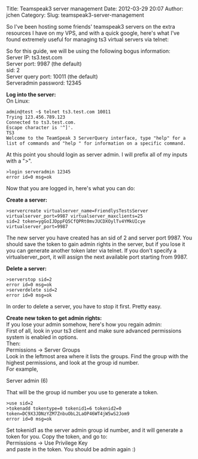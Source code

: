 Title: Teamspeak3 server management
Date: 2012-03-29 20:07
Author: jchen
Category:
Slug: teamspeak3-server-management

So I've been hosting some friends' teamspeak3 servers on the extra
resources I have on my VPS, and with a quick google, here's what I've
found extremely useful for managing ts3 virtual servers via telnet:

So for this guide, we will be using the following bogus information:  
Server IP: ts3.test.com  
Server port: 9987 (the default)  
sid: 2  
Server query port: 10011 (the default)  
Serveradmin password: 12345  


**Log into the server:**  
On Linux:

    admin@test ~$ telnet ts3.test.com 10011
    Trying 123.456.789.123
    Connected to ts3.test.com.
    Escape character is '^]'.
    TS3
    Welcome to the TeamSpeak 3 ServerQuery interface, type "help" for a list of commands and "help " for information on a specific command.

At this point you should login as server admin. I will prefix all of my
inputs with a "\>".

    >login serveradmin 12345
    error id=0 msg=ok

Now that you are logged in, here's what you can do:

**Create a server:**

    >servercreate virtualserver_name=FriendlysTestsServer virtualserver_port=9987 virtualserver_maxclients=25
    sid=2 token=ygGoIJDppFQ5CfQPRt0mvJUCDXOylTv4YMkUIcye virtualserver_port=9987

The new server you have created has an sid of 2 and server port 9987.
You should save the token to gain admin rights in the server, but if you
lose it you can generate another token later via telnet. If you don't
specify a virtualserver\_port, it will assign the next available port
starting from 9987.

**Delete a server:**

    >serverstop sid=2
    error id=0 msg=ok
    >serverdelete sid=2
    error id=0 msg=ok

In order to delete a server, you have to stop it first. Pretty easy.

**Create new token to get admin rights:**  
If you lose your admin somehow, here's how you regain admin:  
First of all, look in your ts3 client and make sure advanced
permissions system is enabled in options.  
Then:  
Permissions -\> Server Groups  
Look in the leftmost area where it lists the groups. Find the group
with the highest permissions, and look at the group id number.  
For example,

Server admin (6)

That will be the group id number you use to generate a token.

    >use sid=2
    >tokenadd tokentype=0 tokenid1=6 tokenid2=0
    token=DC9X3JDNzYZM7ZnbuObL2LaOP46WT4jW5wS2Jom9
    error id=0 msg=ok

Set tokenid1 as the server admin group id number, and it will generate a
token for you. Copy the token, and go to:  
Permissions -\> Use Privilege Key  
and paste in the token. You should be admin again :)
